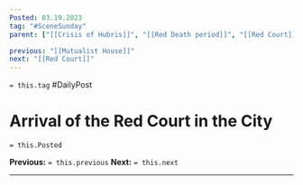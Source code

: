 ```yaml
---
Posted: 03.19.2023
tag: "#SceneSunday"
parent: ["[[Crisis of Hubris]]", "[[Red Death period]]", "[[Red Court]]"]

previous: "[[Mutualist House]]"
next: "[[Red Court]]"
---
```

`= this.tag` #DailyPost 
# Arrival of the Red Court in the City
`= this.Posted`

**Previous:** `= this.previous`
**Next:** `= this.next`

---

